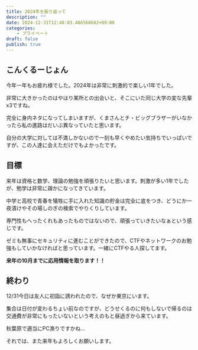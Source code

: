 ```yaml
---
title: 2024年を振り返って
description: ""
date: 2024-12-31T12:48:03.486560682+09:00
categories:
    - プライベート
draft: false
publish: true
---
```


## こんくるーじょん

今年一年もお疲れ様でした。2024年は非常に刺激的で楽しい1年でした。

非常に大きかったのはやはり某所との出会いと、そこにいた同じ大学の変な先輩x3ですね。

完全に身内ネタになってしまいますが、くまさんとチ・ビッグブラザーがいなかったら私の進路はだいぶ異なっていたと思います。

自分の大学に対しては不満しかないので一刻も早くやめたい気持ちでいっぱいですが、この人達に会えただけでもよかったです。

## 目標

来年は資格と数学、理論の勉強を頑張りたいと思います。刺激が多い1年でしたが、勉学は非常に疎かになってきています。

中学と高校で青春を犠牲に手に入れた知識の貯金は完全に底をつき、どうにか一夜漬けやその場しのぎの検索でやりくりしています。

専門性もへったくれもあったものではないので、頑張っていきたいなぁという感じです。

ゼミも無事にセキュリティに進むことができたので、CTFやネットワークのお勉強もしていかなければと思っています。一緒にCTFやる人探してます。

**来年の10月までに応用情報を取ります！！**

## 終わり

12/31今日は友人に初詣に誘われたので、なぜか東京にいます。

集合は日付が変わるちょい前なのですが、どうせくるのに何もしないで帰るのは交通費が非常にもったいないという考えのもと昼過ぎから来ています。

秋葉原で適当にPC漁りですかね…

それでは、また来年もよろしくお願いします。
